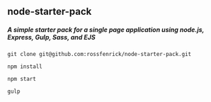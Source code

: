 ## node-starter-pack
##### A simple starter pack for a single page application using node.js, Express, Gulp, Sass, and EJS

```
git clone git@github.com:rossfenrick/node-starter-pack.git

npm install

npm start

gulp
```